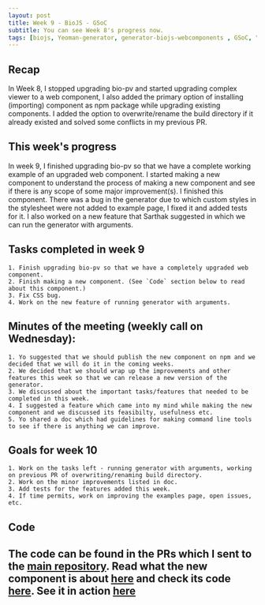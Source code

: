 ```yaml
---
layout: post
title: Week 9 - BioJS - GSoC   
subtitle: You can see Week 8's progress now.
tags: [biojs, Yeoman-generator, generator-biojs-webcomponents , GSoC, "Summer of Code"]
---
```


## Recap
In Week 8, I stopped upgrading bio-pv and started upgrading complex viewer to a web component, I also added the primary option of installing (importing) component as npm package while upgrading existing components. I added the option to overwrite/rename the build directory if it already existed and solved some conflicts in my previous PR.

## This week's progress
In week 9, I finished upgrading bio-pv so that we have a complete working example of an upgraded web component. I started making a new component to understand the process of making a new component and see if there is any scope of some major improvement(s). I finished this component. There was a bug in the generator due to which custom styles in the stylesheet were not added to example page, I fixed it and added tests for it. I also worked on a new feature that Sarthak suggested in which we can run the generator with arguments.

## Tasks completed in week 9
    1. Finish upgrading bio-pv so that we have a completely upgraded web component.
    2. Finish making a new component. (See `Code` section below to read about this component.)
    3. Fix CSS bug.
    4. Work on the new feature of running generator with arguments.

## Minutes of the meeting (weekly call on Wednesday):
    1. Yo suggested that we should publish the new component on npm and we decided that we will do it in the coming weeks.
    2. We decided that we should wrap up the improvements and other features this week so that we can release a new version of the generator.
    3. We discussed about the important tasks/features that needed to be completed in this week.
    4. I suggested a feature which came into my mind while making the new component and we discussed its feasibilty, usefulness etc.
    5. Yo shared a doc which had guidelines for making command line tools to see if there is anything we can improve.

## Goals for week 10
    1. Work on the tasks left - running generator with arguments, working on previous PR of overwriting/renaming build directory.
    2. Work on the minor improvements listed in doc.
    3. Add tests for the features added this week.
    4. If time permits, work on improving the examples page, open issues, etc.

## Code
The code can be found in the PRs which I sent to the [main repository](https://github.com/biojs/generator-biojs-webcomponents/).
Read what the new component is about [here](https://docs.google.com/document/d/142CY8LliEaoHpI_Cw2Ei-rb_L5V6tUIWOcnddBf9ojw/) and check its code [here](https://github.com/Nikhil-Vats/BioJS-Homology-tool). See it in action [here](https://nikhil-vats.github.io/BioJS-Homology-tool/examples/index.html)
---